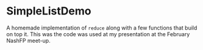 # SimpleListDemo

A homemade implementation of `reduce` along with a few functions that build on top it. This was the code was used at my presentation at the February NashFP meet-up.
